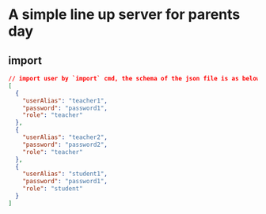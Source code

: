 # A simple line up server for parents day

## import
``` json
// import user by `import` cmd, the schema of the json file is as below
[
  {
    "userAlias": "teacher1",
    "password": "password1",
    "role": "teacher"
  },
  {
    "userAlias": "teacher2",
    "password": "password2",
    "role": "teacher"
  },
  {
    "userAlias": "student1",
    "password": "password1",
    "role": "student"
  }
]
```
